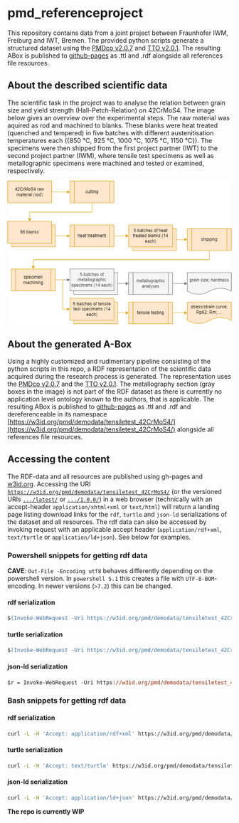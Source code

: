 # pmd_referenceproject

This repository contains data from a joint project between Fraunhofer IWM, Freiburg and IWT, Bremen. The provided python scripts generate a structured dataset using the [PMDco v2.0.7](https://github.com/materialdigital/core-ontology) and [TTO v2.0.1](https://github.com/materialdigital/application-ontologies). The resulting ABox is published to [github-pages](https://materialdigital.github.io/demodata_tensiletest_42CrMoS4/) as .ttl and .rdf alongside all references file resources.

## About the described scientific data
The scientific task in the project was to analyse the relation between grain size and yield strength (Hall-Petch-Relation) on 42CrMoS4. The image below gives an overview over the experimental steps. The raw material was aquired as rod and machined to blanks. These blanks were heat treated (quenched and tempered) in five batches with different austenitisation temperatures each ({850 °C, 925 °C, 1000 °C, 1075 °C, 1150 °C}). The specimens were then shipped from the first project partner (IWT) to the second project partner (IWM), where tensile test specimens as well as metallographic specimens were machined and tested or examined, respectively.

![alt text](project_flowchart.drawio.png)

## About the generated A-Box
Using a highly customized and rudimentary pipeline consisting of the python scripts in this repo, a RDF representation of the scientific data acquired during the research process is generated. The representation uses the [PMDco v2.0.7](https://github.com/materialdigital/core-ontology) and the [TTO v2.0.1](https://github.com/materialdigital/application-ontologies). The metallography section (gray boxes in the image) is not part of the RDF dataset as there is currently no application level ontology known to the authors, that is applicable. The resulting ABox is published to [github-pages](https://materialdigital.github.io/demodata_tensiletest_42CrMoS4/) as .ttl and .rdf and dereferenceable in its namespace [https://w3id.org/pmd/demodata/tensiletest_42CrMoS4/](https://w3id.org/pmd/demodata/tensiletest_42CrMoS4/) alongside all references file resources.

## Accessing the content
The RDF-data and all resources are published using gh-pages and [w3id.org](https://w3id.org/). Accessing the URI [`https://w3id.org/pmd/demodata/tensiletest_42CrMoS4/`](https://w3id.org/pmd/demodata/tensiletest_42CrMoS4/) (or the versioned URIs [`.../latest/`](https://w3id.org/pmd/demodata/tensiletest_42CrMoS4/latest/) or [`.../1.0.0/`](https://w3id.org/pmd/demodata/tensiletest_42CrMoS4/1.0.0/)) in a web browser (technically with an accept-header `application/xhtml+xml` or `text/html`) will return a landing page listing download links for the `rdf`, `turtle` and `json-ld` serializations of the dataset and all resources. The rdf data can also be accessed by invoking request with an applicable accept header (`application/rdf+xml`, `text/turtle` or `application/ld+json`). See below for examples.

### Powershell snippets for getting rdf data
**CAVE**: `Out-File -Encoding utf8` behaves differently depending on the powershell version. In `powershell 5.1` this creates a file with `UTF-8-BOM`-encoding. In newer versions (`>7.2`) this can be changed.

#### rdf serialization
```ps
$(Invoke-WebRequest -Uri https://w3id.org/pmd/demodata/tensiletest_42CrMoS4/ -Headers @{'accept' = 'application/rdf+xml'}).Content | Out-File -FilePath tensiletest_42CrMoS4.rdf -Encoding utf8
```
#### turtle serialization
```ps
$(Invoke-WebRequest -Uri https://w3id.org/pmd/demodata/tensiletest_42CrMoS4/ -Headers @{'accept' = 'text/turtle'}).Content | Out-File -FilePath tensiletest_42CrMoS4.ttl -Encoding utf8
```
#### json-ld serialization
```ps
$r = Invoke-WebRequest -Uri https://w3id.org/pmd/demodata/tensiletest_42CrMoS4/ -Headers @{'accept' = 'application/ld+json'}; [System.Text.Encoding]::UTF8.GetString($r.Content) | Out-File -FilePath tensiletest_42CrMoS4.jsonld -Encoding utf8
```

### Bash snippets for getting rdf data
#### rdf serialization
```bash
curl -L -H 'Accept: application/rdf+xml' https://w3id.org/pmd/demodata/tensiletest_42CrMoS4/ > tensiletest_42CrMoS4.rdf
```
#### turtle serialization
```bash
curl -L -H 'Accept: text/turtle' https://w3id.org/pmd/demodata/tensiletest_42CrMoS4/ > tensiletest_42CrMoS4.ttl
```
#### json-ld serialization
```bash
curl -L -H 'Accept: application/ld+json' https://w3id.org/pmd/demodata/tensiletest_42CrMoS4/ > tensiletest_42CrMoS4.jsonld
```

**The repo is currently WIP**
